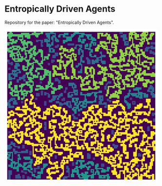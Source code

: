 # Entropically Driven Agents

Repository for the paper: "Entropically Driven Agents".

![Alt text](fig.png)

